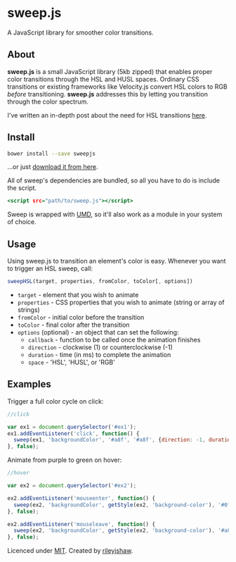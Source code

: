 sweep.js
=====

A JavaScript library for smoother color transitions.

## About

__sweep.js__ is a small JavaScript library (5kb zipped) that enables proper color transitions through the HSL and HUSL spaces. Ordinary CSS transitions or existing frameworks like Velocity.js convert HSL colors to RGB _before_ transitioning. __sweep.js__ addresses this by letting you transition through the color spectrum.

I've written an in-depth post about the need for HSL transitions [here](http://rileyjshaw.com/blog/hue-angle-transitions/).

## Install

```.bash
bower install --save sweepjs
```

...or just [download it from here](https://github.com/rileyjshaw/sweep/blob/master/bin/sweep.min.js).

All of sweep's dependencies are bundled, so all you have to do is include the script.

```.html
<script src="path/to/sweep.js"></script>
```

Sweep is wrapped with [UMD](https://github.com/umdjs/umd), so it'll also work as a module in your system of choice.

## Usage

Using sweep.js to transition an element's color is easy. Whenever you want to trigger an HSL sweep, call:

```.js
sweepHSL(target, properties, fromColor, toColor[, options])
```

 - `target` - element that you wish to animate
 - `properties` - CSS properties that you wish to animate (string or array of strings)
 - `fromColor` - initial color before the transition
 - `toColor` - final color after the transition
 - `options` (optional) - an object that can set the following:
   - `callback` - function to be called once the animation finishes
   - `direction` - clockwise (1) or counterclockwise (-1)
   - `duration` - time (in ms) to complete the animation
   - `space` - 'HSL', 'HUSL', or 'RGB'

## Examples

Trigger a full color cycle on click:

```.js
//click

var ex1 = document.querySelector('#ex1');
ex1.addEventListener('click', function() {
  sweep(ex1, 'backgroundColor', '#a8f', '#a8f', {direction: -1, duration: 2000});
}, false);
```

Animate from purple to green on hover:

```.js
//hover

var ex2 = document.querySelector('#ex2');

ex2.addEventListener('mouseenter', function() {
  sweep(ex2, 'backgroundColor', getStyle(ex2, 'background-color'), '#0fa');
}, false);

ex2.addEventListener('mouseleave', function() {
  sweep(ex2, 'backgroundColor', getStyle(ex2, 'background-color'), '#a8f');
}, false);
```

Licenced under [MIT](https://github.com/rileyjshaw/sweep/blob/master/LICENSE). Created by [rileyjshaw](http://rileyjshaw.com/).
